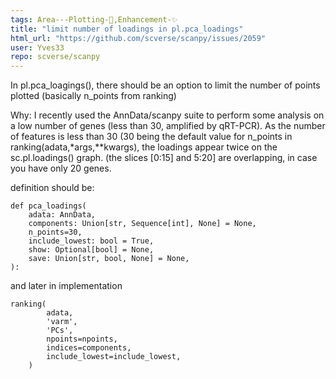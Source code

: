 ```yaml
---
tags: Area---Plotting-🌺,Enhancement-✨
title: "limit number of loadings in pl.pca_loadings"
html_url: "https://github.com/scverse/scanpy/issues/2059"
user: Yves33
repo: scverse/scanpy
---
```


In pl.pca_loagings(), there should be an option to limit the number of points plotted (basically n_points from ranking)

Why: I recently used the AnnData/scanpy suite to perform some analysis on a low number of genes (less than 30, amplified by qRT-PCR).
As the number of features is less than 30 (30 being the default value for n_points in ranking(adata,*args,**kwargs), the loadings appear twice on the sc.pl.loadings() graph.
(the slices [0:15] and 5:20] are overlapping, in case you have only 20 genes.

definition should be:
```
def pca_loadings(
    adata: AnnData,
    components: Union[str, Sequence[int], None] = None,
    n_points=30,
    include_lowest: bool = True,
    show: Optional[bool] = None,
    save: Union[str, bool, None] = None,
):
```

and later in implementation
```
ranking(
        adata,
        'varm',
        'PCs',
        npoints=npoints,
        indices=components,
        include_lowest=include_lowest,
    )
```